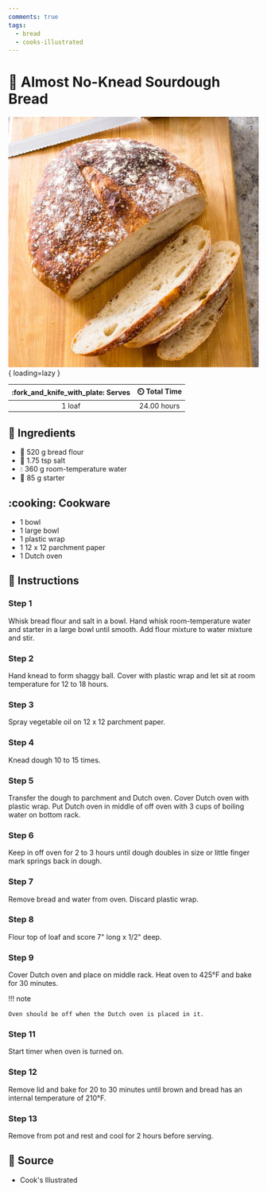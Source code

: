 ```yaml
---
comments: true
tags:
  - bread
  - cooks-illustrated
---
```

# :bread: Almost No-Knead Sourdough Bread

![Almost No-Knead Sourdough Bread][1]{ loading=lazy }

| :fork_and_knife_with_plate: Serves | :timer_clock: Total Time |
|:----------------------------------:|:-----------------------: |
| 1 loaf | 24.00 hours |

## :salt: Ingredients

- :ear_of_rice: 520 g bread flour
- :salt: 1.75 tsp salt
- :droplet: 360 g room-temperature water
- :microbe: 85 g starter

## :cooking: Cookware

- 1 bowl
- 1 large bowl
- 1 plastic wrap
- 1 12 x 12 parchment paper
- 1 Dutch oven

## :pencil: Instructions

### Step 1

Whisk bread flour and salt in a bowl. Hand whisk room-temperature water and starter in a large bowl until smooth. Add
flour mixture to water mixture and stir.

### Step 2

Hand knead to form shaggy ball. Cover with plastic wrap and let sit at room temperature for 12 to 18 hours.

### Step 3

Spray vegetable oil on 12 x 12 parchment paper.

### Step 4

Knead dough 10 to 15 times.

### Step 5

Transfer the dough to parchment and Dutch oven. Cover Dutch oven with plastic wrap. Put Dutch oven in middle of off oven
with 3 cups of boiling water on bottom rack.

### Step 6

Keep in off oven for 2 to 3 hours until dough doubles in size or little finger mark springs back in dough.

### Step 7

Remove bread and water from oven. Discard plastic wrap.

### Step 8

Flour top of loaf and score 7" long x 1/2" deep.

### Step 9

Cover Dutch oven and place on middle rack. Heat oven to 425°F and bake for 30 minutes.



!!! note

    Oven should be off when the Dutch oven is placed in it.

### Step 11

Start timer when oven is turned on.

### Step 12

Remove lid and bake for 20 to 30 minutes until brown and bread has an internal temperature of 210°F.

### Step 13

Remove from pot and rest and cool for 2 hours before serving.

## :link: Source

- Cook's Illustrated

[1]: <../assets/images/almost-no-knead-sourdough-bread.jpg>
